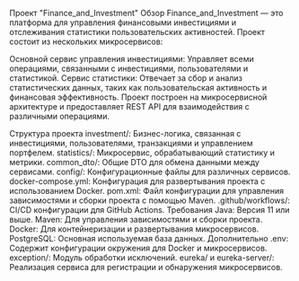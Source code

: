 Проект "Finance_and_Investment"
Обзор
Finance_and_Investment — это платформа для управления финансовыми инвестициями и отслеживания статистики пользовательских активностей. Проект состоит из нескольких микросервисов:

Основной сервис управления инвестициями: Управляет всеми операциями, связанными с инвестициями, пользователями и статистикой.
Сервис статистики: Отвечает за сбор и анализ статистических данных, таких как пользовательская активность и финансовая эффективность.
Проект построен на микросервисной архитектуре и предоставляет REST API для взаимодействия с различными операциями.

Структура проекта
investment/: Бизнес-логика, связанная с инвестициями, пользователями, транзакциями и управлением портфелем.
statistics/: Микросервис, обрабатывающий статистику и метрики.
common_dto/: Общие DTO для обмена данными между сервисами.
config/: Конфигурационные файлы для различных сервисов.
docker-compose.yml: Конфигурация для развертывания проекта с использованием Docker.
pom.xml: Файл конфигурации для управления зависимостями и сборки проекта с помощью Maven.
.github/workflows/: CI/CD конфигурации для GitHub Actions.
Требования
Java: Версия 11 или выше.
Maven: Для управления зависимостями и сборки проекта.
Docker: Для контейнеризации и развертывания микросервисов.
PostgreSQL: Основная используемая база данных.
Дополнительно
.env: Содержит конфигурации окружения для Docker и микросервисов.
exception/: Модуль обработки исключений.
eureka/ и eureka-server/: Реализация сервиса для регистрации и обнаружения микросервисов.
